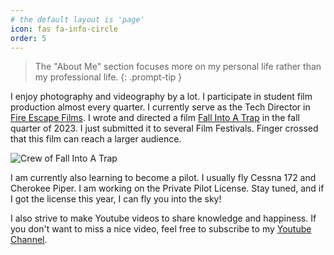 ```yaml
---
# the default layout is 'page'
icon: fas fa-info-circle
order: 5
---
```


> The "About Me" section focuses more on my personal life rather than my professional life.
{: .prompt-tip }

I enjoy photography and videography by a lot. I participate in student film production almost every quarter. I currently serve as the Tech Director in [Fire Escape Films](https://fireescapefilms.org/). I wrote and directed a film [Fall Into A Trap](https://vimeo.com/manage/videos/900481142/7ef9906d1a) in the fall quarter of 2023. I just submitted it to several Film Festivals. Finger crossed that this film can reach a larger audience.

![Crew of Fall Into A Trap](https://i.ibb.co/F4KKNtx/DSC00142.jpg)

I am currently also learning to become a pilot. I usually fly Cessna 172 and Cherokee Piper. I am working on the Private Pilot License. Stay tuned, and if I got the license this year, I can fly you into the sky!

I also strive to make Youtube videos to share knowledge and happiness. If you don't want to miss a nice video, feel free to subscribe to my [Youtube Channel](https://www.youtube.com/channel/UCVSC0Mlk2qw2ks8lVt1WzBw).
